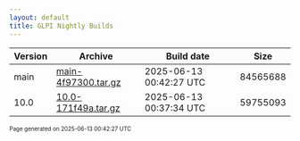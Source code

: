 ```yaml
---
layout: default
title: GLPI Nightly Builds
---
```


Version|Archive|Build date|Size
---|---|---|---
main|[main-4f97300.tar.gz](main-4f97300.tar.gz)|2025-06-13 00:42:27 UTC|84565688
10.0|[10.0-171f49a.tar.gz](10.0-171f49a.tar.gz)|2025-06-13 00:37:34 UTC|59755093

<font size="1">Page generated on 2025-06-13 00:42:27 UTC</font>
